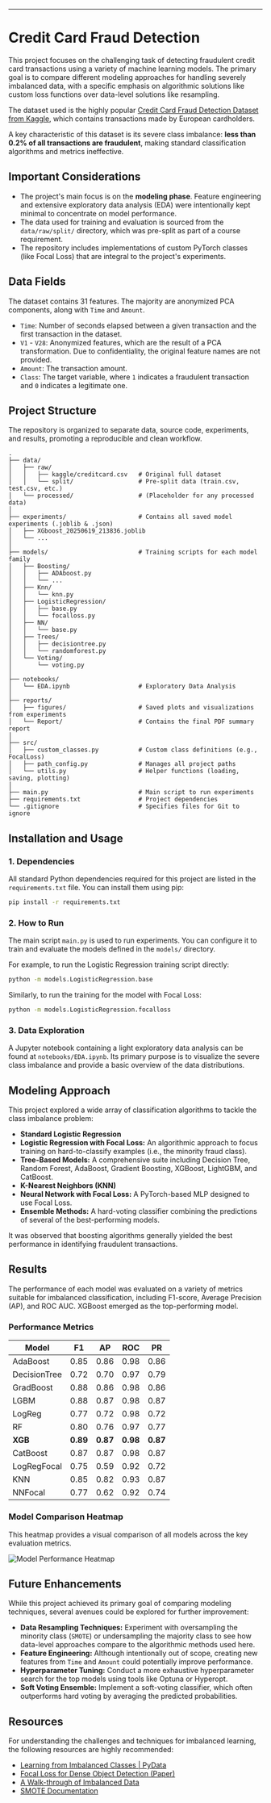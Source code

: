  
---

# Credit Card Fraud Detection

This project focuses on the challenging task of detecting fraudulent credit card transactions using a variety of machine learning models. The primary goal is to compare different modeling approaches for handling severely imbalanced data, with a specific emphasis on algorithmic solutions like custom loss functions over data-level solutions like resampling.

The dataset used is the highly popular [Credit Card Fraud Detection Dataset from Kaggle](https://www.kaggle.com/datasets/mlg-ulb/creditcardfraud), which contains transactions made by European cardholders.

A key characteristic of this dataset is its severe class imbalance: **less than 0.2% of all transactions are fraudulent**, making standard classification algorithms and metrics ineffective.

## Important Considerations

-   The project's main focus is on the **modeling phase**. Feature engineering and extensive exploratory data analysis (EDA) were intentionally kept minimal to concentrate on model performance.
-   The data used for training and evaluation is sourced from the `data/raw/split/` directory, which was pre-split as part of a course requirement.
-   The repository includes implementations of custom PyTorch classes (like Focal Loss) that are integral to the project's experiments.

## Data Fields

The dataset contains 31 features. The majority are anonymized PCA components, along with `Time` and `Amount`.

-   `Time`: Number of seconds elapsed between a given transaction and the first transaction in the dataset.
-   `V1` - `V28`: Anonymized features, which are the result of a PCA transformation. Due to confidentiality, the original feature names are not provided.
-   `Amount`: The transaction amount.
-   `Class`: The target variable, where `1` indicates a fraudulent transaction and `0` indicates a legitimate one.

## Project Structure

The repository is organized to separate data, source code, experiments, and results, promoting a reproducible and clean workflow.

```
.
├── data/
│   ├── raw/
│   │   ├── kaggle/creditcard.csv   # Original full dataset
│   │   └── split/                  # Pre-split data (train.csv, test.csv, etc.)
│   └── processed/                  # (Placeholder for any processed data)
│
├── experiments/                    # Contains all saved model experiments (.joblib & .json)
│   ├── XGboost_20250619_213836.joblib
│   └── ...
│
├── models/                         # Training scripts for each model family
│   ├── Boosting/
│   │   ├── ADAboost.py
│   │   └── ...
│   ├── Knn/
│   │   └── knn.py
│   ├── LogisticRegression/
│   │   ├── base.py
│   │   └── focalloss.py
│   ├── NN/
│   │   └── base.py
│   ├── Trees/
│   │   ├── decisiontree.py
│   │   └── randomforest.py
│   └── Voting/
│       └── voting.py
│
├── notebooks/
│   └── EDA.ipynb                   # Exploratory Data Analysis
│
├── reports/
│   ├── figures/                    # Saved plots and visualizations from experiments
│   └── Report/                     # Contains the final PDF summary report
│
├── src/
│   ├── custom_classes.py           # Custom class definitions (e.g., FocalLoss)
│   ├── path_config.py              # Manages all project paths
│   └── utils.py                    # Helper functions (loading, saving, plotting)
│
├── main.py                         # Main script to run experiments
├── requirements.txt                # Project dependencies
└── .gitignore                      # Specifies files for Git to ignore
```

## Installation and Usage

### 1. Dependencies

All standard Python dependencies required for this project are listed in the `requirements.txt` file. You can install them using pip:
```bash
pip install -r requirements.txt
```

### 2. How to Run

The main script `main.py` is used to run experiments. You can configure it to train and evaluate the models defined in the `models/` directory.

For example, to run the Logistic Regression training script directly:
```bash
python -m models.LogisticRegression.base
```
Similarly, to run the training for the model with Focal Loss:
```bash
python -m models.LogisticRegression.focalloss
```

### 3. Data Exploration

A Jupyter notebook containing a light exploratory data analysis can be found at `notebooks/EDA.ipynb`. Its primary purpose is to visualize the severe class imbalance and provide a basic overview of the data distributions.

## Modeling Approach

This project explored a wide array of classification algorithms to tackle the class imbalance problem:

-   **Standard Logistic Regression**
-   **Logistic Regression with Focal Loss:** An algorithmic approach to focus training on hard-to-classify examples (i.e., the minority fraud class).
-   **Tree-Based Models:** A comprehensive suite including Decision Tree, Random Forest, AdaBoost, Gradient Boosting, XGBoost, LightGBM, and CatBoost.
-   **K-Nearest Neighbors (KNN)**
-   **Neural Network with Focal Loss:** A PyTorch-based MLP designed to use Focal Loss.
-   **Ensemble Methods:** A hard-voting classifier combining the predictions of several of the best-performing models.

It was observed that boosting algorithms generally yielded the best performance in identifying fraudulent transactions.

## Results

The performance of each model was evaluated on a variety of metrics suitable for imbalanced classification, including F1-score, Average Precision (AP), and ROC AUC. XGBoost emerged as the top-performing model.

### Performance Metrics
| Model          | F1   | AP   | ROC  | PR   |
|----------------|------|------|------|------|
| AdaBoost       | 0.85 | 0.86 | 0.98 | 0.86 |
| DecisionTree   | 0.72 | 0.70 | 0.97 | 0.79 |
| GradBoost      | 0.88 | 0.86 | 0.98 | 0.86 |
| LGBM           | 0.88 | 0.87 | 0.98 | 0.87 |
| LogReg         | 0.77 | 0.72 | 0.98 | 0.72 |
| RF             | 0.80 | 0.76 | 0.97 | 0.77 |
| **XGB**        | **0.89** | **0.87** | **0.98** | **0.87** |
| CatBoost       | 0.87 | 0.87 | 0.98 | 0.87 |
| LogRegFocal    | 0.75 | 0.59 | 0.92 | 0.72 |
| KNN            | 0.85 | 0.82 | 0.93 | 0.87 |
| NNFocal        | 0.77 | 0.62 | 0.92 | 0.74 |

### Model Comparison Heatmap
This heatmap provides a visual comparison of all models across the key evaluation metrics.

![Model Performance Heatmap](latex_templates/figures/heatmap.png)


## Future Enhancements

While this project achieved its primary goal of comparing modeling techniques, several avenues could be explored for further improvement:

-   **Data Resampling Techniques:** Experiment with oversampling the minority class (`SMOTE`) or undersampling the majority class to see how data-level approaches compare to the algorithmic methods used here.
-   **Feature Engineering:** Although intentionally out of scope, creating new features from `Time` and `Amount` could potentially improve performance.
-   **Hyperparameter Tuning:** Conduct a more exhaustive hyperparameter search for the top models using tools like Optuna or Hyperopt.
-   **Soft Voting Ensemble:** Implement a soft-voting classifier, which often outperforms hard voting by averaging the predicted probabilities.

## Resources

For understanding the challenges and techniques for imbalanced learning, the following resources are highly recommended:
-   [Learning from Imbalanced Classes | PyData](https://www.youtube.com/watch?v=u72FD79tsxA&ab_channel=PyData)
-   [Focal Loss for Dense Object Detection (Paper)](https://paperswithcode.com/method/focal-loss)
-   [A Walk-through of Imbalanced Data](https://fraud-detection-handbook.github.io/fraud-detection-handbook/Chapter_6_ImbalancedLearning/Ensembling.html)
-   [SMOTE Documentation](https://imbalanced-learn.org/stable/references/generated/imblearn.over_sampling.SMOTE.html#imblearn.over_sampling.SMOTE)
